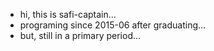 - hi, this is safi-captain...
- programing since 2015-06 after graduating...
- but, still in a primary period...
